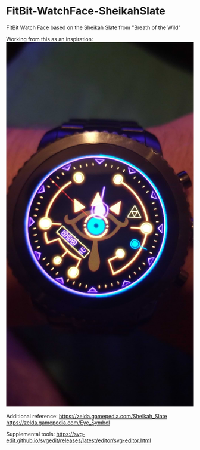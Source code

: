 # FitBit-WatchFace-SheikahSlate
FitBit Watch Face based on the Sheikah Slate from "Breath of the Wild"

Working from this as an inspiration:
![inspiration/Inspiration.jpg](inspiration/Inspiration.jpg)

Additional reference:
https://zelda.gamepedia.com/Sheikah_Slate
https://zelda.gamepedia.com/Eye_Symbol

Supplemental tools:
https://svg-edit.github.io/svgedit/releases/latest/editor/svg-editor.html
